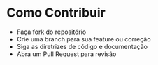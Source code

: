 # Como Contribuir

- Faça fork do repositório
- Crie uma branch para sua feature ou correção
- Siga as diretrizes de código e documentação
- Abra um Pull Request para revisão
